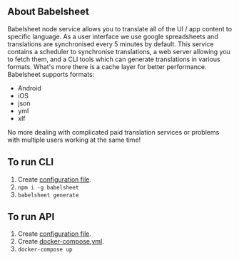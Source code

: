 ## About Babelsheet

Babelsheet node service allows you to translate all of the UI / app content to specific language. As a user interface we use google spreadsheets and translations are synchronised every 5 minutes by default. This service contains a scheduler to synchronise translations, a web server allowing you to fetch them, and a CLI tools which can generate translations in various formats. What's more there is a cache layer for better performance. Babelsheet supports formats:

- Android
- iOS
- json
- yml
- xlf

No more dealing with complicated paid translation services or problems with multiple users working at the same time!


## To run CLI

1. Create [configuration file](configuration.md#configuration-file).
2. `npm i -g babelsheet`
3. `babelsheet generate`

## To run API

1. Create [configuration file](configuration.md#configuration-file).
2. Create [docker-compose.yml](docker.md#docker-compose).
3. `docker-compose up`
